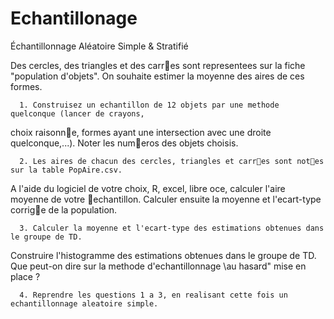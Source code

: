 # Echantillonage
Échantillonnage Aléatoire Simple & Stratifié 

Des cercles, des triangles et des carres sont representees sur la fiche "population d'objets". On
souhaite estimer la moyenne des aires de ces formes.

      1. Construisez un echantillon de 12 objets par une methode quelconque (lancer de crayons,
choix raisonne, formes ayant une intersection avec une droite quelconque,...). Noter les
numeros des objets choisis.

      2. Les aires de chacun des cercles, triangles et carres sont notes sur la table PopAire.csv.
A l'aide du logiciel de votre choix, R, excel, libre oce, calculer l'aire moyenne de votre
echantillon. Calculer ensuite la moyenne et l'ecart-type corrige de la population.

      3. Calculer la moyenne et l'ecart-type des estimations obtenues dans le groupe de TD.
Construire l'histogramme des estimations obtenues dans le groupe de TD. Que peut-on
dire sur la methode d'echantillonnage \au hasard" mise en place ?

      4. Reprendre les questions 1 a 3, en realisant cette fois un echantillonnage aleatoire simple.
      
